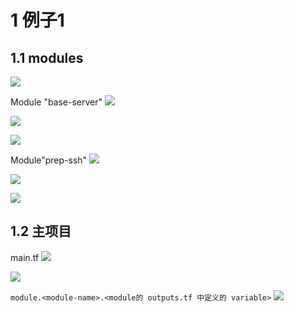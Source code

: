 
# 1 例子1 

## 1.1 modules 

![](image/Pasted%20image%2020231118142834.png)

 Module "base-server"
 ![](image/Pasted%20image%2020231118142918.png)

![](image/Pasted%20image%2020231118143057.png)

![](image/Pasted%20image%2020231118143024.png)

Module"prep-ssh"
![](image/Pasted%20image%2020231118142951.png)

![](image/Pasted%20image%2020231118143110.png)

![](image/Pasted%20image%2020231118143037.png)


## 1.2 主项目

main.tf
![](image/Pasted%20image%2020231118143147.png)


![](image/Pasted%20image%2020231118143246.png)


`module.<module-name>.<module的 outputs.tf 中定义的 variable>`
![](image/Pasted%20image%2020231118143320.png)
